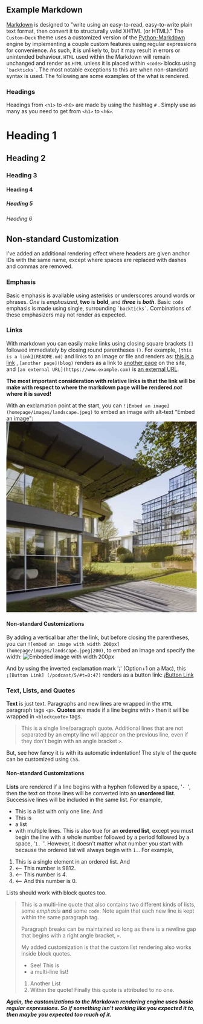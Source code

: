 ## Example Markdown

[Markdown](https://daringfireball.net/projects/markdown/) is designed to "write using an easy-to-read, easy-to-write plain text format, then convert it to structurally valid XHTML (or HTML)." The `Custom-Deck` theme uses a customized version of the [Python-Markdown](https://python-markdown.github.io) engine by implementing a couple custom features using regular expressions for convenience. As such, it is unlikely to, but it may result in errors or unintended behaviour. `HTML` used within the Markdown will remain unchanged and render as `HTML` unless it is placed within `<code>` blocks using ``` `backticks` ```. The most notable exceptions to this are when non-standard syntax is used. The following are some examples of the what is rendered.

### Headings

Headings from `<h1>` to `<h6>` are made by using the hashtag `#` . Simply use as many as you need to get from  `<h1>` to `<h6>`. 

# Heading 1
## Heading 2
### Heading 3
#### Heading 4
##### Heading 5
###### Heading 6

## Non-standard Customization
I've added an additional rendering effect where headers are given anchor IDs with the same name, except where spaces are replaced with dashes and commas are removed.

### Emphasis

Basic emphasis is available using asterisks or underscores around words or phrases. _One_ is *emphasized*, **two** is __bold__, and ***three*** is **_both_**. Basic `code` emphasis is made using single, surrounding ``` `backticks` ```. Combinations of these emphasizers may not render as expected.

### Links

With markdown you can easily make links using closing square brackets `[]` followed immediately by closing round parentheses `()`. For example, `[this is a link](README.md)` and links to an image or file and renders as: [this is a link](README.md) , `[another page](blog)` renders as a link to [another page](blog) on the site, and `[an external URL](https://www.example.com)` is [an external URL](https://www.example.com).

**The most important consideration with relative links is that the link will be make with respect to where the markdown page will be rendered *not* where it is saved!**

With an exclamation point at the start, you can `![Embed an image](homepage/images/landscape.jpeg)` to embed an image with alt-text "Embed an image":
![Embed image](homepage/images/landscape.jpeg)

#### Non-standard Customizations
By adding a vertical bar after the link, but before closing the parentheses, you can `![embed an image with width 200px]` `(homepage/images/landscape.jpeg|200)`, to embed an image and specify the width:
![Embeded image with width 200px](homepage/images/landscape.jpeg|200) 

And by using the inverted exclamation mark '¡' (Option+1 on a Mac), this `¡[Button Link] (/podcast/5/#t=0:47)` renders as a button link: ¡[Button Link](podcast/5/#t=0:47)

### Text, Lists, and Quotes

**Text** is just text. Paragraphs and new lines are wrapped in the `HTML` paragraph tags `<p>`. 
**Quotes** are made if a line begins with `>` then it will be wrapped in `<blockquote>` tags. 
> This is a single line/paragraph quote.
Additional lines that are not separated by an empty line will appear on the previous line, even if they don't begin with an angle bracket `>`.

But, see how fancy it is with its automatic indentation! The style of the quote can be customized using `CSS`.

#### Non-standard Customizations
**Lists** are rendered if a line begins with a hyphen followed by a space, '`-`&nbsp;&nbsp;', then the text on those lines will be converted into an **unordered list**. Successive lines will be included in the same list. For example,
- This is a list with only one line.
And
- This is
- a list
- with multiple lines.
This is also true for an **ordered list**, except you must begin the line with a whole number followed by a period followed by a space, '`1. `'. However, it doesn't matter what number you start with because the ordered list will always begin with `1.`. For example, 
1. This is a single element in an ordered list.
And
9812. <— This number is 9812.
4. <— This number is 4.
0. <— And this number is 0.

Lists should work with block quotes too.
> This is a multi-line quote that also contains two different kinds of lists, some *emphasis* **and** some `code`.
> Note again that each new line is kept within the same paragraph tag.
>
> Paragraph breaks can be maintained so long as there is a newline gap that begins with a right angle bracket, `>`.
>
> My added customization is that the custom list rendering also works inside block quotes.
> - See! This is
> - a multi-line list!
> 1. Another List
> 2. Within the quote!
> Finally this quote is attributed to no one.

***Again, the customizations to the Markdown rendering engine uses basic regular expressions. So if something isn't working like you expected it to, then maybe you expected too much of it.***